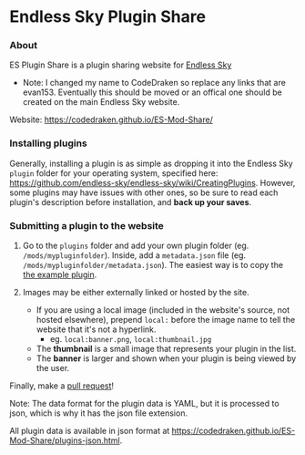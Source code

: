 # Endless Sky Plugin Share

### About
ES Plugin Share is a plugin sharing website for [Endless Sky](http://endless-sky.github.io/)

* Note: I changed my name to CodeDraken so replace any links that are evan153. Eventually this should be moved or an offical one should be created on the main Endless Sky website.

Website: https://codedraken.github.io/ES-Mod-Share/

### Installing plugins
Generally, installing a plugin is as simple as dropping it into the Endless Sky `plugin` folder for your operating system, specified here: https://github.com/endless-sky/endless-sky/wiki/CreatingPlugins.
However, some plugins may have issues with other ones, so be sure to read each plugin's description before installation, and **back up your saves**.

### Submitting a plugin to the website
1. Go to the `plugins` folder and add your own plugin folder (eg. `/mods/mypluginfolder`). Inside, add a `metadata.json` file (eg. `/mods/mypluginfolder/metadata.json`). The easiest way is to copy the [the example plugin](https://github.com/codedraken/ES-Mod-Share/tree/gh-pages/mods/mod-example-title).

2. Images may be either externally linked or hosted by the site.
    - If you are using a local image (included in the website's source, not hosted elsewhere), prepend `local:` before the image name to tell the website that it's not a hyperlink.
        - eg. `local:banner.png`, `local:thumbnail.jpg`
    - The **thumbnail** is a small image that represents your plugin in the list. 
    - The **banner** is larger and shown when your plugin is being viewed by the user.

Finally, make a [pull request](https://help.github.com/articles/creating-a-pull-request/)!

Note: The data format for the plugin data is YAML, but it is processed to json, which is why it has the json file extension.

All plugin data is available in json format at https://codedraken.github.io/ES-Mod-Share/plugins-json.html.
